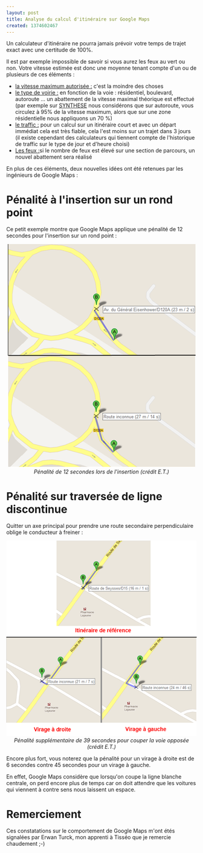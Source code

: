 ```yaml
---
layout: post
title: Analyse du calcul d'itinéraire sur Google Maps
created: 1374602467
---
```

Un calculateur d'itinéraire ne pourra jamais prévoir votre temps de trajet exact avec une certitude de 100%.

Il est par exemple impossible de savoir si vous aurez les feux au vert ou non.
Votre vitesse estimée est donc une moyenne tenant compte d'un ou de plusieurs de ces éléments :
<ul>
<li><u>la vitesse maximum autorisée :</u> c'est la moindre des choses</li>
<li><u>le type de voirie :</u> en fonction de la voie : résidentiel, boulevard, autoroute ... un abattement de la vitesse maximal théorique est effectué (par exemple sur <a href="/content/pr%C3%A9sentation-de-synthese">SYNTHESE</a> nous considérons que sur autoroute, vous circulez à 95% de la vitesse maximum, alors que sur une zone résidentielle nous appliquons un 70 %)</li>
<li><u>le traffic :</u> pour un calcul sur un itinéraire court et avec un départ immédiat cela est très fiable, cela l'est moins sur un trajet dans 3 jours (il existe cependant des calculateurs qui tiennent compte de l'historique de traffic sur le type de jour et d'heure choisi)</li>
<li><u>Les feux :</u>si le nombre de feux est élevé sur une section de parcours, un nouvel abattement sera réalisé</li>
</ul>

En plus de ces éléments, deux nouvelles idées ont été retenues par les ingénieurs de Google Maps :

<h1>Pénalité à l'insertion sur un rond point</h1>

Ce petit exemple montre que Google Maps applique une pénalité de 12 secondes pour l'insertion sur un rond point :

<center><img src="/sites/xavierraffin.com/files/algorithme-google-maps-1.png" />
<i>Pénalité de 12 secondes lors de l'insertion (crédit E.T.)</i></center>

<h1>Pénalité sur traversée de ligne discontinue</h1> 

Quitter un axe principal pour prendre une route secondaire perpendiculaire oblige le conducteur à freiner :

<center><img src="/sites/xavierraffin.com/files/algorithme-google-maps-2.png" />
<i>Pénalité supplémentaire de 39 secondes pour couper la voie opposée (crédit E.T.)</i></center>

Encore plus fort, vous noterez que la pénalité pour un virage à droite est de 6 secondes contre 45 secondes pour un virage à gauche.

En effet, Google Maps considère que lorsqu'on coupe la ligne blanche centrale, on perd encore plus de temps car on doit attendre que les voitures qui viennent à contre sens nous laissent un espace.

<h1>Remerciement</h1>

Ces constatations sur le comportement de Google Maps m'ont étés signalées par Erwan Turck, mon apprenti à Tisséo que je remercie chaudement ;-)
